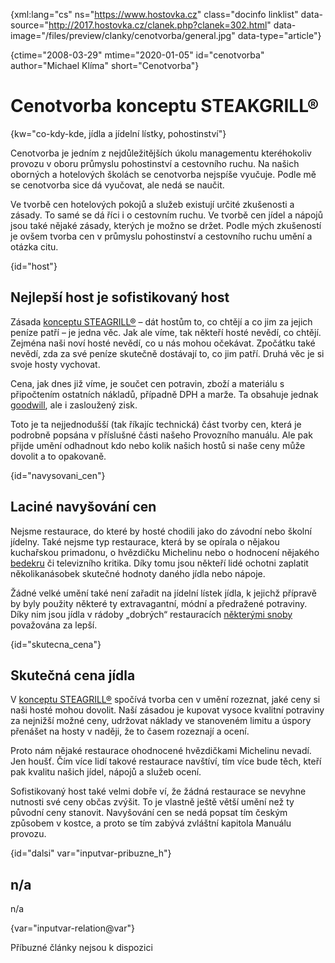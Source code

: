 
{xml:lang="cs" ns="https://www.hostovka.cz" class="docinfo linklist" data-source="http://2017.hostovka.cz/clanek.php?clanek=302.html" data-image="/files/preview/clanky/cenotvorba/general.jpg" data-type="article"}

{ctime="2008-03-29" mtime="2020-01-05" id="cenotvorba" author="Michael Klíma" short="Cenotvorba"}

# Cenotvorba konceptu STEAKGRILL®

<!-- generated attribute kw by user_udpatekw.sh on 2020-05-12, do not edit -->

{kw="co-kdy-kde, jídla a jídelní lístky, pohostinství"}

Cenotvorba je jedním z nejdůležitějších úkolu managementu kteréhokoliv provozu v oboru průmyslu pohostinství a cestovního ruchu. Na našich oborných a hotelových školách se cenotvorba nejspíše vyučuje. Podle mě se cenotvorba sice dá vyučovat, ale nedá se naučit.

Ve tvorbě cen hotelových pokojů a služeb existují určité zkušenosti a zásady. To samé se dá říci i o cestovním ruchu. Ve tvorbě cen jídel a nápojů jsou také nějaké zásady, kterých je možno se držet. Podle mých zkušeností je ovšem tvorba cen v průmyslu pohostinství a cestovního ruchu umění a otázka citu.

{id="host"}

## Nejlepší host je sofistikovaný host

Zásada [konceptu STEAGRILL®][1] – dát hostům to, co chtějí a co jim za jejich peníze patří – je jedna věc. Jak ale víme, tak někteří hosté nevědí, co chtějí. Zejména naši noví hosté nevědí, co u nás mohou očekávat. Zpočátku také nevědí, zda za své peníze skutečně dostávají to, co jim patří. Druhá věc je si svoje hosty vychovat.

Cena, jak dnes již víme, je součet cen potravin, zboží a materiálu s připočtením ostatních nákladů, případně DPH a marže. Ta obsahuje jednak [goodwill][2], ale i zasloužený zisk.

Toto je ta nejjednodušší (tak říkajíc technická) část tvorby cen, která je podrobně popsána v příslušné části našeho Provozního manuálu. Ale pak přijde umění odhadnout kdo nebo kolik našich hostů si naše ceny může dovolit a to opakovaně.

{id="navysovani_cen"}

## Laciné navyšování cen

Nejsme restaurace, do které by hosté chodili jako do závodní nebo školní jídelny. Také nejsme typ restaurace, která by se opírala o nějakou kuchařskou primadonu, o hvězdičku Michelinu nebo o hodnocení nějakého [bedekru][3] či televizního kritika. Díky tomu jsou někteří lidé ochotni zaplatit několikanásobek skutečné hodnoty daného jídla nebo nápoje.

Žádné velké umění také není zařadit na jídelní lístek jídla, k jejichž přípravě by byly použity některé ty extravagantní, módní a předražené potraviny. Díky nim jsou jídla v rádoby „dobrých“ restauracích [některými snoby][4] považována za lepší.

{id="skutecna_cena"}

## Skutečná cena jídla

V [konceptu STEAGRILL®][1] spočívá tvorba cen v umění rozeznat, jaké ceny si naši hosté mohou dovolit. Naší zásadou je kupovat vysoce kvalitní potraviny za nejnižší možné ceny, udržovat náklady ve stanoveném limitu a úspory přenášet na hosty v naději, že to časem rozeznají a ocení.

Proto nám nějaké restaurace ohodnocené hvězdičkami Michelinu nevadí. Jen houšť. Čím více lidí takové restaurace navštíví, tím více bude těch, kteří pak kvalitu našich jídel, nápojů a služeb ocení.

Sofistikovaný host také velmi dobře ví, že žádná restaurace se nevyhne nutnosti své ceny občas zvýšit. To je vlastně ještě větší umění než ty původní ceny stanovit. Navyšování cen se nedá popsat tím českým způsobem v kostce, a proto se tím zabývá zvláštní kapitola Manuálu provozu.

{id="dalsi" var="inputvar-pribuzne_h"}

## n/a

n/a

{var="inputvar-relation@var"}

Příbuzné články nejsou k dispozici

 [1]: https://www.steakgrill.cz
 [2]: goodwill
 [3]: bedekr
 [4]: gastronomove#snob

